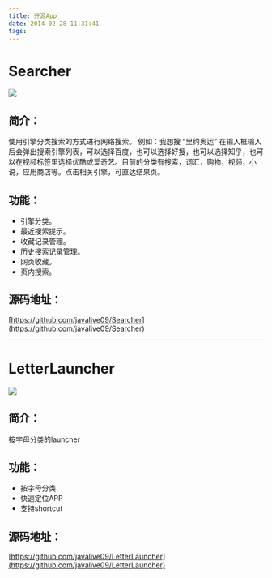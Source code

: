 ```yaml
---
title: 开源App
date: 2014-02-28 11:31:41
tags:
---
```


<!-- more -->

# Searcher
![](/images/searcher_79.png)
</br>

## 简介：
使用引擎分类搜索的方式进行网络搜索。
例如：我想搜 “里约奥运” 在输入框输入后会弹出搜索引擎列表，可以选择百度，也可以选择好搜，也可以选择知乎，也可以在视频标签里选择优酷或爱奇艺。目前的分类有搜索，词汇，购物，视频，小说，应用商店等。点击相关引擎，可直达结果页。


##  功能：
* 引擎分类。
* 最近搜索提示。
* 收藏记录管理。
* 历史搜索记录管理。
* 网页收藏。
* 页内搜索。

## 源码地址：
[https://github.com/javalive09/Searcher](https://github.com/javalive09/Searcher)


------ 


# LetterLauncher
![](/images/letter_launcher.png)

## 简介：
按字母分类的launcher

##  功能：
* 按字母分类
* 快速定位APP
* 支持shortcut

## 源码地址：
[https://github.com/javalive09/LetterLauncher](https://github.com/javalive09/LetterLauncher)



